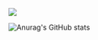 
![](https://komarev.com/ghpvc/?username=your-github-username&color=blue)  


![Anurag's GitHub stats](https://github-readme-stats.vercel.app/api?username=IoannisNasios&show_icons=true&theme=algolia)  






<!--
<p align="center">&nbsp;<img align="center" src="https://github-readme-stats.vercel.app/api?username=IoannisNasios&show_icons=true&theme=algolia)" alt="IoannisNasios" /></p>

[![Top Langs](https://github-readme-stats.vercel.app/api/top-langs/?username=IoannisNasios&layout=compact)](https://github.com/IoannisNasios/github-readme-stats)


**IoannisNasios/IoannisNasios** is a ✨ _special_ ✨ repository because its `README.md` (this file) appears on your GitHub profile.

Here are some ideas to get you started:

- 🔭 I’m currently working on ...
- 🌱 I’m currently learning ...
- 👯 I’m looking to collaborate on ...
- 🤔 I’m looking for help with ...
- 💬 Ask me about ...
- 📫 How to reach me: ...
- 😄 Pronouns: ...
- ⚡ Fun fact: ...
-->
